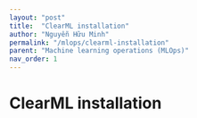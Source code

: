 ```yaml
---
layout: "post"
title:  "ClearML installation"
author: "Nguyễn Hữu Minh"
permalink: "/mlops/clearml-installation"
parent: "Machine learning operations (MLOps)"
nav_order: 1
---
```


# ClearML installation
